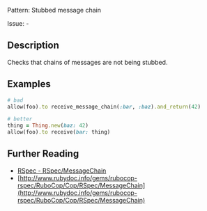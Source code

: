 Pattern: Stubbed message chain

Issue: -

## Description

Checks that chains of messages are not being stubbed.

## Examples

```ruby
# bad
allow(foo).to receive_message_chain(:bar, :baz).and_return(42)

# better
thing = Thing.new(baz: 42)
allow(foo).to receive(bar: thing)
```

## Further Reading

* [RSpec - RSpec/MessageChain](https://rubocop-rspec.readthedocs.io/en/latest/cops_rspec/#rspecmessagechain)
* [http://www.rubydoc.info/gems/rubocop-rspec/RuboCop/Cop/RSpec/MessageChain](http://www.rubydoc.info/gems/rubocop-rspec/RuboCop/Cop/RSpec/MessageChain)
